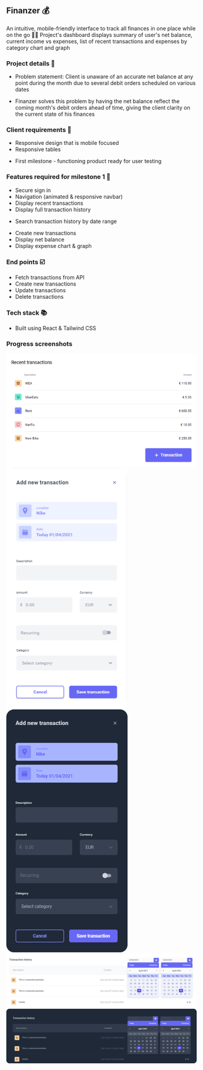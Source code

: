 ## Finanzer 💰

An intuitive, mobile-friendly interface to track all finances in one place while on the go 🏃‍♂️
Project's dashboard displays summary of user's net balance, current income vs expenses, list of recent transactions and expenses by category chart and graph

### Project details 📁

- Problem statement: Client is unaware of an accurate net balance at any point during the month due to several debit orders scheduled on various dates

* Finanzer solves this problem by having the net balance reflect the coming month's debit orders ahead of time, giving the client clarity on the current state of his finances

### Client requirements 📝

- Responsive design that is mobile focused
- Responsive tables

* First milestone - functioning product ready for user testing

### Features required for milestone 1 🌱

- Secure sign in
- Navigation (animated & responsive navbar)
- Display recent transactions
- Display full transaction history

* Search transaction history by date range

- Create new transactions
- Display net balance
- Display expense chart & graph

### End points ☑️

- Fetch transactions from API
- Create new transactions
- Update transactions
- Delete transactions

### Tech stack 📚

- Built using React & Tailwind CSS


### Progress screenshots

![](./src/images/Transactions.png)
![](./src/images/FormLight.png)
![](./src/images/FormDark.png)
![](./src/images/DatePickerLight.png)
![](./src/images/DatePickerDark.png)
